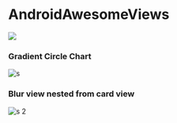 # AndroidAwesomeViews
[![](https://jitpack.io/v/MasterJada/AndroidAwesomeViews.svg)](https://jitpack.io/#MasterJada/AndroidAwesomeViews)

### Gradient Circle Chart 
![s](https://user-images.githubusercontent.com/7074407/64266624-8bfbcb00-cf3d-11e9-8f1d-e48d3be875ae.png)


### Blur view nested from card view

![s 2](https://user-images.githubusercontent.com/7074407/64266642-98802380-cf3d-11e9-883c-3a1252e932ad.png)
